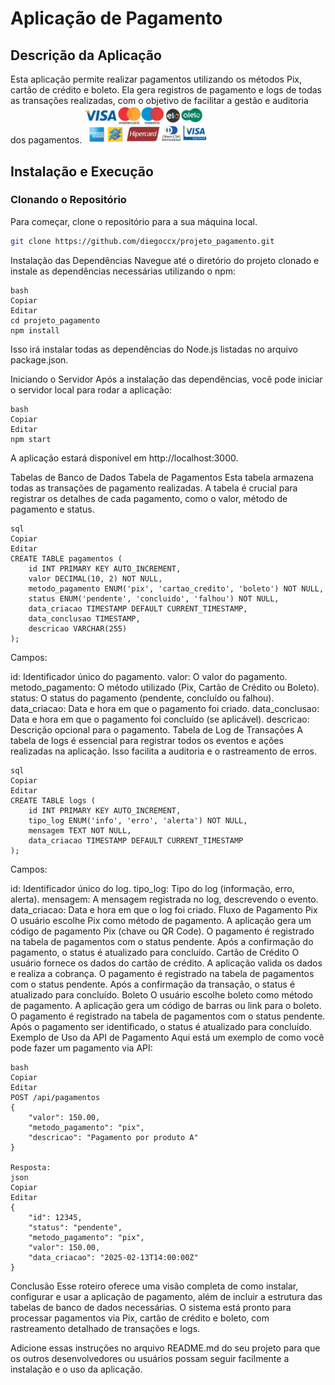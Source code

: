 # Aplicação de Pagamento

## Descrição da Aplicação

Esta aplicação permite realizar pagamentos utilizando os métodos Pix, cartão de crédito e boleto. Ela gera registros de pagamento e logs de todas as transações realizadas, com o objetivo de facilitar a gestão e auditoria dos pagamentos.
<img src="public/img/bandeiras.png" alt="Texto Alternativo" width="200">

## Instalação e Execução

### Clonando o Repositório

Para começar, clone o repositório para a sua máquina local.

```bash
git clone https://github.com/diegoccx/projeto_pagamento.git
```

Instalação das Dependências
Navegue até o diretório do projeto clonado e instale as dependências necessárias utilizando o npm:
```
bash
Copiar
Editar
cd projeto_pagamento
npm install
```
Isso irá instalar todas as dependências do Node.js listadas no arquivo package.json.

Iniciando o Servidor
Após a instalação das dependências, você pode iniciar o servidor local para rodar a aplicação:

```
bash
Copiar
Editar
npm start
```
A aplicação estará disponível em http://localhost:3000.

Tabelas de Banco de Dados
Tabela de Pagamentos
Esta tabela armazena todas as transações de pagamento realizadas. A tabela é crucial para registrar os detalhes de cada pagamento, como o valor, método de pagamento e status.
```
sql
Copiar
Editar
CREATE TABLE pagamentos (
    id INT PRIMARY KEY AUTO_INCREMENT,
    valor DECIMAL(10, 2) NOT NULL,
    metodo_pagamento ENUM('pix', 'cartao_credito', 'boleto') NOT NULL,
    status ENUM('pendente', 'concluido', 'falhou') NOT NULL,
    data_criacao TIMESTAMP DEFAULT CURRENT_TIMESTAMP,
    data_conclusao TIMESTAMP,
    descricao VARCHAR(255)
);
```
Campos:

id: Identificador único do pagamento.
valor: O valor do pagamento.
metodo_pagamento: O método utilizado (Pix, Cartão de Crédito ou Boleto).
status: O status do pagamento (pendente, concluído ou falhou).
data_criacao: Data e hora em que o pagamento foi criado.
data_conclusao: Data e hora em que o pagamento foi concluído (se aplicável).
descricao: Descrição opcional para o pagamento.
Tabela de Log de Transações
A tabela de logs é essencial para registrar todos os eventos e ações realizadas na aplicação. Isso facilita a auditoria e o rastreamento de erros.

```
sql
Copiar
Editar
CREATE TABLE logs (
    id INT PRIMARY KEY AUTO_INCREMENT,
    tipo_log ENUM('info', 'erro', 'alerta') NOT NULL,
    mensagem TEXT NOT NULL,
    data_criacao TIMESTAMP DEFAULT CURRENT_TIMESTAMP
);
```
Campos:

id: Identificador único do log.
tipo_log: Tipo do log (informação, erro, alerta).
mensagem: A mensagem registrada no log, descrevendo o evento.
data_criacao: Data e hora em que o log foi criado.
Fluxo de Pagamento
Pix
O usuário escolhe Pix como método de pagamento.
A aplicação gera um código de pagamento Pix (chave ou QR Code).
O pagamento é registrado na tabela de pagamentos com o status pendente.
Após a confirmação do pagamento, o status é atualizado para concluído.
Cartão de Crédito
O usuário fornece os dados do cartão de crédito.
A aplicação valida os dados e realiza a cobrança.
O pagamento é registrado na tabela de pagamentos com o status pendente.
Após a confirmação da transação, o status é atualizado para concluído.
Boleto
O usuário escolhe boleto como método de pagamento.
A aplicação gera um código de barras ou link para o boleto.
O pagamento é registrado na tabela de pagamentos com o status pendente.
Após o pagamento ser identificado, o status é atualizado para concluído.
Exemplo de Uso da API de Pagamento
Aqui está um exemplo de como você pode fazer um pagamento via API:

```
bash
Copiar
Editar
POST /api/pagamentos
{
    "valor": 150.00,
    "metodo_pagamento": "pix",
    "descricao": "Pagamento por produto A"
}

Resposta:
json
Copiar
Editar
{
    "id": 12345,
    "status": "pendente",
    "metodo_pagamento": "pix",
    "valor": 150.00,
    "data_criacao": "2025-02-13T14:00:00Z"
}
```
Conclusão
Esse roteiro oferece uma visão completa de como instalar, configurar e usar a aplicação de pagamento, além de incluir a estrutura das tabelas de banco de dados necessárias. O sistema está pronto para processar pagamentos via Pix, cartão de crédito e boleto, com rastreamento detalhado de transações e logs.

Adicione essas instruções no arquivo README.md do seu projeto para que os outros desenvolvedores ou usuários possam seguir facilmente a instalação e o uso da aplicação.